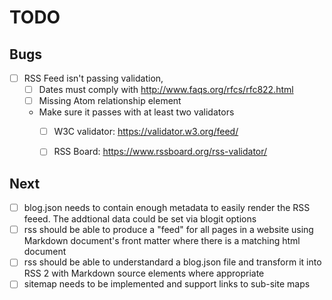 TODO
====


Bugs
----

- [ ] RSS Feed isn't passing validation, 
    - [ ] Dates must comply with http://www.faqs.org/rfcs/rfc822.html
    - [ ] Missing Atom relationship element
    - Make sure it passes with at least two validators
        - [ ] W3C validator: https://validator.w3.org/feed/
        - [ ] RSS Board: https://www.rssboard.org/rss-validator/


Next
----

- [ ] blog.json needs to contain enough metadata to easily render the RSS feeed. The addtional data could be set via blogit options
- [ ] rss should be able to produce a "feed" for all pages in a website using Markdown document's front matter where there is a matching html document
- [ ] rss should be able to understandard a blog.json file and transform it into RSS 2 with Markdown source elements where appropriate
- [ ] sitemap needs to be implemented and support links to sub-site maps
